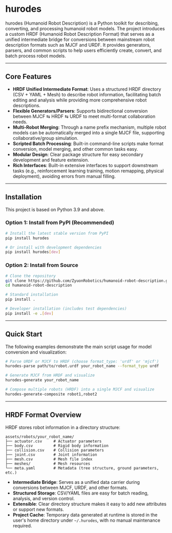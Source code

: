 # hurodes

hurodes (Humanoid Robot Description) is a Python toolkit for describing, converting, and processing humanoid robot models. The project introduces a custom HRDF (Humanoid Robot Description Format) that serves as a unified intermediate bridge for conversions between mainstream robot description formats such as MJCF and URDF. It provides generators, parsers, and common scripts to help users efficiently create, convert, and batch process robot models.

---

## Core Features

- **HRDF Unified Intermediate Format**: Uses a structured HRDF directory (CSV + YAML + Mesh) to describe robot information, facilitating batch editing and analysis while providing more comprehensive robot descriptions.
- **Flexible Generators/Parsers**: Supports bidirectional conversion between MJCF ⇆ HRDF ⇆ URDF to meet multi-format collaboration needs.
- **Multi-Robot Merging**: Through a name prefix mechanism, multiple robot models can be automatically merged into a single MJCF file, supporting collaborative/group simulation.
- **Scripted Batch Processing**: Built-in command-line scripts make format conversion, model merging, and other common tasks easy.
- **Modular Design**: Clear package structure for easy secondary development and feature extension.
- **Rich Interfaces**: Built-in extensive interfaces to support downstream tasks (e.g., reinforcement learning training, motion remapping, physical deployment), avoiding errors from manual filling.

---

## Installation

This project is based on Python 3.9 and above.

### Option 1: Install from PyPI (Recommended)

```bash
# Install the latest stable version from PyPI
pip install hurodes

# Or install with development dependencies
pip install hurodes[dev]
```

### Option 2: Install from Source

```bash
# Clone the repository
git clone https://github.com/ZyuonRobotics/humanoid-robot-description.git
cd humanoid-robot-description

# Standard installation
pip install .

# Developer installation (includes test dependencies)
pip install -e .[dev]
```

---

## Quick Start

The following examples demonstrate the main script usage for model conversion and visualization:

```bash
# Parse URDF or MJCF to HRDF (choose format_type: 'urdf' or 'mjcf')
hurodes-parse path/to/robot.urdf your_robot_name --format_type urdf

# Generate MJCF from HRDF and visualize
hurodes-generate your_robot_name

# Compose multiple robots (HRDF) into a single MJCF and visualize
hurodes-generate-composite robot1,robot2
```

---


## HRDF Format Overview

HRDF stores robot information in a directory structure:

```
assets/robots/your_robot_name/
├── actuator.csv     # Actuator parameters
├── body.csv         # Rigid body information
├── collision.csv    # Collision parameters
├── joint.csv        # Joint information
├── mesh.csv         # Mesh file index
├── meshes/          # Mesh resources
└── meta.yaml        # Metadata (tree structure, ground parameters, etc.)
```

- **Intermediate Bridge**: Serves as a unified data carrier during conversions between MJCF, URDF, and other formats.
- **Structured Storage**: CSV/YAML files are easy for batch reading, analysis, and version control.
- **Extensible**: Clear directory structure makes it easy to add new attributes or support new formats.
- **Project Cache**: Temporary data generated at runtime is stored in the user's home directory under `~/.hurodes`, with no manual maintenance required.